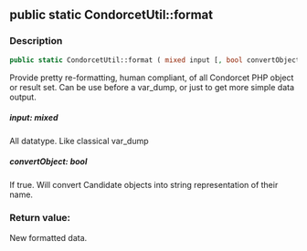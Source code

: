 ## public static CondorcetUtil::format

### Description    

```php
public static CondorcetUtil::format ( mixed input [, bool convertObject = true] ) : ?mixed
```

Provide pretty re-formatting, human compliant, of all Condorcet PHP object or result set.
Can be use before a var_dump, or just to get more simple data output.
    

##### **input:** *mixed*   
All datatype. Like classical var_dump    


##### **convertObject:** *bool*   
If true. Will convert Candidate objects into string representation of their name.    


### Return value:   

New formatted data.

